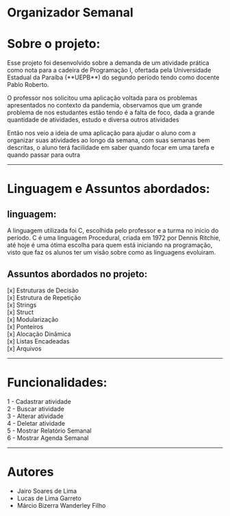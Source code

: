 # Organizador Semanal

# Sobre o projeto:
<p>
    Esse projeto foi desenvolvido sobre a demanda de um atividade prática como nota
  para a cadeira de Programação I, ofertada pela Universidade Estadual da Paraíba (**UEPB**) do segundo período
  tendo como docente Pablo Roberto.
</p>
<p>
    O professor nos solicitou uma aplicação voltada para os problemas apresentados no contexto da pandemia,
  observamos que um grande problema de nos estudantes estão tendo é a falta de foco, dada a grande quantidade de atividades, estudo
  e diversa outros atividades
</p>

<p>
    Então nos veio a ideia de uma aplicação para ajudar o aluno com a organizar suas atividades ao longo da semana,
  com suas semanas bem descritas, o aluno terá facilidade em saber quando focar em uma tarefa e quando passar para outra
</p>
 
---

# Linguagem e Assuntos abordados:

## linguagem:
<p>
    A linguagem utilizada foi C, escolhida pelo professor e a turma no inicio do período.
  C é uma linguagem Procedural, criada em 1972 por Dennis Ritchie, até hoje é uma ótima escolha para quem 
  está iniciando na programação, visto que faz os alunos ter um visão sobre como as linguagens evoluiram. 
</p>

## Assuntos abordados no projeto:
  [x] Estruturas de Decisão <br/>
  [x] Estrutura de Repetição <br/>
  [x] Strings <br/>
  [x] Struct <br/>
  [x] Modularização <br/>
  [x] Ponteiros <br/>
  [x] Alocação Dinâmica <br/>
  [x] Listas Encadeadas <br/>
  [x] Arquivos <br/>

---
# Funcionalidades:
  1 - Cadastrar atividade <br/>
  2 - Buscar atividade <br/>
  3 - Alterar atividade <br/>
  4 - Deletar atividade <br/>
  5 - Mostrar Relatório Semanal <br/>
  6 - Mostrar Agenda Semanal <br/>
  
---
# Autores
  - Jairo Soares de Lima
  - Lucas de Lima Garreto
  - Márcio Bizerra Wanderley Filho
